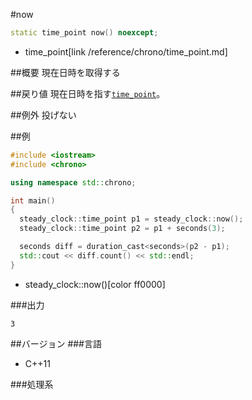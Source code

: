 #now
```cpp
static time_point now() noexcept;
```
* time_point[link /reference/chrono/time_point.md]

##概要
現在日時を取得する


##戻り値
現在日時を指す[`time_point`](/reference/chrono/time_point.md)。


##例外
投げない


##例
```cpp
#include <iostream>
#include <chrono>

using namespace std::chrono;

int main()
{
  steady_clock::time_point p1 = steady_clock::now();
  steady_clock::time_point p2 = p1 + seconds(3);

  seconds diff = duration_cast<seconds>(p2 - p1);
  std::cout << diff.count() << std::endl;
}
```
* steady_clock::now()[color ff0000]


###出力
```
3
```


##バージョン
###言語
- C++11

###処理系


